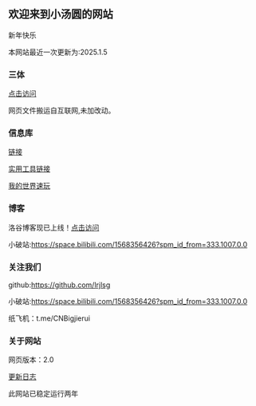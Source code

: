 ## 欢迎来到小汤圆的网站

新年快乐

本网站最近一次更新为:2025.1.5

### 三体

[点击访问](https://lrjlsg.github.io/xinxk/threebody/index.html)

网页文件搬运自互联网,未加改动。

### 信息库

[链接](https://lrjlsg.github.io/xinxk)

[实用工具链接](https://lrjlsg.github.io/gq)

[我的世界速玩](https://lrjlsg.github.io/minecraft/WebMC-master/index.html)

### 博客

洛谷博客现已上线！[点击访问](https://www.luogu.com.cn/blog/lianruijie/)

小破站:https://space.bilibili.com/1568356426?spm_id_from=333.1007.0.0

### 关注我们

github:https://github.com/lrjlsg

小破站:https://space.bilibili.com/1568356426?spm_id_from=333.1007.0.0

纸飞机：t.me/CNBigjierui

### 关于网站

网页版本：2.0

[更新日志](https://lrjlsg.github.io/gx)

此网站已稳定运行两年

